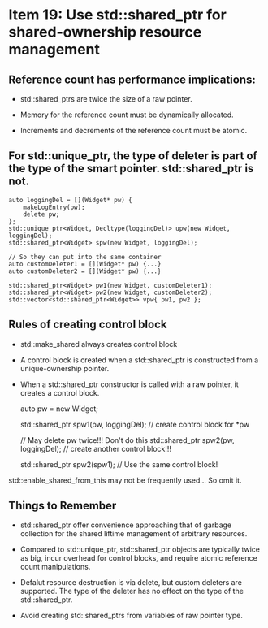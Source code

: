# Item 19: Use std::shared_ptr for shared-ownership resource management

## Reference count has performance implications:

* std::shared_ptrs are twice the size of a raw pointer.

* Memory for the reference count must be dynamically allocated.

* Increments and decrements of the reference count must be atomic.

## For std::unique_ptr, the type of deleter is part of the type of the smart pointer. std::shared_ptr is not.

    auto loggingDel = [](Widget* pw) {
        makeLogEntry(pw);
        delete pw;
    };
    std::unique_ptr<Widget, Decltype(loggingDel)> upw(new Widget, loggingDel);
    std::shared_ptr<Widget> spw(new Widget, loggingDel);

    // So they can put into the same container
    auto customDeleter1 = [](Widget* pw) {...}
    auto customDeleter2 = [](Widget* pw) {...}

    std::shared_ptr<Widget> pw1(new Widget, customDeleter1);
    std::shared_ptr<Widget> pw2(new Widget, customDeleter2);
    std::vector<std::shared_ptr<Widget>> vpw{ pw1, pw2 };

## Rules of creating control block

* std::make_shared always creates control block

* A control block is created when a std::shared_ptr is constructed from a unique-ownership pointer.

* When a std::shared_ptr constructor is called with a raw pointer, it creates a control block.

    auto pw = new Widget;

    std::shared_ptr<Widget> spw1(pw, loggingDel);  // create control block for *pw

    // May delete pw twice!!! Don't do this
    std::shared_ptr<Widget> spw2(pw, loggingDel);  // create another control block!!!

    std::shared_ptr<Widget> spw2(spw1); // Use the same control block!

std::enable_shared_from_this<T> may not be frequently used... So omit it.


## Things to Remember

* std::shared_ptr offer convenience approaching that of garbage collection for the 
shared liftime management of arbitrary resources.

* Compared to std::unique_ptr, std::shared_ptr objects are typically twice as big, incur overhead for control blocks,
and require atomic reference count manipulations.

* Defalut resource destruction is via delete, but custom deleters are supported. The type of the deleter has no effect on the 
type of the std::shared_ptr.

* Avoid creating std::shared_ptrs from variables of raw pointer type.

